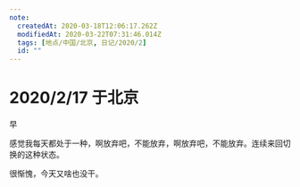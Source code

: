 ```yaml
---
note:
  createdAt: 2020-03-18T12:06:17.262Z
  modifiedAt: 2020-03-22T07:31:46.014Z
  tags: [地点/中国/北京, 日记/2020/2]
  id: ""
---
```


# 2020/2/17 于北京

<!-- @timer "date":"Mon Feb 17 2020 09:22:32 GMT+0800 (CST) -->

早

<!-- @timer "date":"Mon Feb 17 2020 10:27:38 GMT+0800 (CST)","duration":"about 1 hour -->

感觉我每天都处于一种，啊放弃吧，不能放弃，啊放弃吧，不能放弃。连续来回切换的这种状态。

<!-- @timer "date":"Mon Feb 17 2020 23:37:50 GMT+0800 (CST)","duration":"about 13 hours -->

很惭愧，今天又啥也没干。
